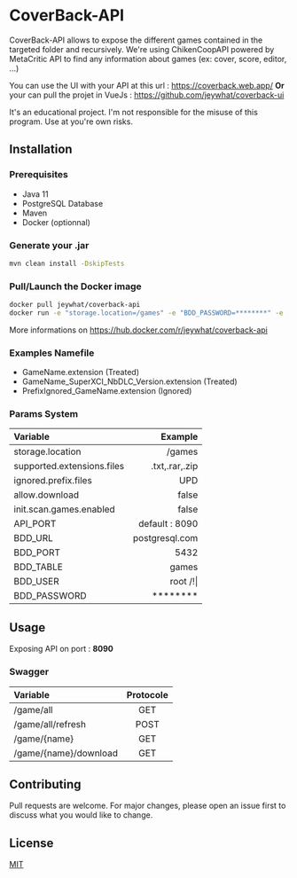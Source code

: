 
# CoverBack-API

CoverBack-API allows to expose the different games contained in the targeted folder and recursively.
We're using ChikenCoopAPI powered by MetaCritic API to find any information about games (ex:  cover, score, editor, ...)

You can use the UI with your API at this url : https://coverback.web.app/ 
**Or** your can pull the projet in VueJs : https://github.com/jeywhat/coverback-ui

It's an educational project. 
I'm not responsible for the misuse of this program. Use at you're own risks.
## Installation

### Prerequisites

- Java 11
- PostgreSQL Database
- Maven
- Docker (optionnal)

### Generate your .jar

```bash
mvn clean install -DskipTests
```

### Pull/Launch the Docker image

```bash
docker pull jeywhat/coverback-api
docker run -e "storage.location=/games" -e "BDD_PASSWORD=********" -e [...] -e JAVA_OPTS="-Xmx128M -Xms128M" -p 8090:8090 -t jeywhat/coverback-api:latest
```

More informations on https://hub.docker.com/r/jeywhat/coverback-api

### Examples Namefile

- GameName.extension (Treated)
- GameName_SuperXCI_NbDLC_Version.extension (Treated)
- PrefixIgnored_GameName.extension (Ignored)

### Params System

| Variable      |           Example |
| :------------ | -------------: |
|storage.location|/games|
|supported.extensions.files|.txt,.rar,.zip|
|ignored.prefix.files|UPD|
|allow.download|false|
|init.scan.games.enabled| false|
|API_PORT| default : 8090|
|BDD_URL| postgresql.com|
|BDD_PORT| 5432|
|BDD_TABLE| games|
|BDD_USER| root /!\|
|BDD_PASSWORD| ********|



## Usage

Exposing API on port : **8090**

### Swagger

| Variable      |     Protocole|
| :------------ | :-------------: | 
|/game/all|GET|
|/game/all/refresh|POST|
|/game/{name}|GET|
|/game/{name}/download|GET|



## Contributing
Pull requests are welcome. For major changes, please open an issue first to discuss what you would like to change.

## License
[MIT](https://choosealicense.com/licenses/mit/)
